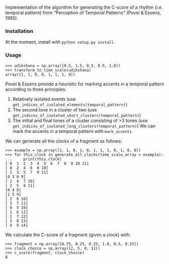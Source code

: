 Implementation of the algorithm for generating the C-score of a rhythm (i.e. temporal pattern) from "Perception of Temporal Patterns" (Povel & Essens, 1985). 

### Installation
At the moment, install with `python setup.py install`. 

### Usage 
```
>>> udikshana = np.array([0.5, 1.5, 0.5, 0.5, 1.0])
>>> transform_to_time_scale(udikshana)
array([1, 1, 0, 0, 1, 1, 1, 0])
```
Povel & Essens provide a heuristic for marking accents in a temporal pattern according to three principles:
1. Relatively isolated events (use `get_indices_of_isolated_elements(temporal_pattern)`)
2. The second tone in a cluster of two (use `get_indices_of_isolated_short_clusters(temporal_pattern)`)
3. The initial and final tones of a cluster consisting of >3 tones (use `get_indices_of_isolated_long_clusters(temporal_pattern)`)
We can mark the accents in a temporal pattern with `mark_accents`. 

We can generate all the clocks of a fragment as follows:
```
>>> example = np.array([1, 1, 0, 1, 0, 1, 1, 1, 0, 1, 0, 0])
>>> for this_clock in generate_all_clocks(time_scale_array = example):
...     print(this_clock)
[ 0  1  2  3  4  5  6  7  8  9 10 11]
[ 0  2  4  6  8 10]
[ 1  3  5  7  9 11]
[0 3 6 9]
[ 1  4  7 10]
[ 2  5  8 11]
[0 4 8]
[1 5 9]
[ 2  6 10]
[ 3  7 11]
[ 0  5 10]
[ 1  6 11]
[ 2  7 12]
[ 3  8 13]
[ 4  9 14]
```

We calculate the C-score of a fragment (given a clock) with:
```
>>> fragment = np.array([0.75, 0.25, 0.25, 1.0, 0.5, 0.25])
>>> clock_choice = np.array([2, 5, 8, 11])
>>> c_score(fragment, clock_choice)
8
```

